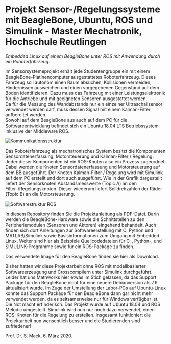 # Projekt Sensor-/Regelungssysteme mit BeagleBone, Ubuntu, ROS und Simulink - Master Mechatronik, Hochschule Reutlingen

*Embedded Linux auf einem BeagleBone unter ROS mit Anwendung durch ein Roboterfahrzeug.*

Im Sensorsystemeprojekt erhält jede Studentengruppe ein mit einem BeagleBone-Platinencomputer ausgestattetes Roboterfahrzeug. Dieses Fahrzeug soll autonom einen Raum absuchen, Kollisionen vermeiden, Hindernissen ausweichen und einen vorgegebenen Gegenstand auf dem Boden identifizieren. Dazu muss das Fahrzeug mit einer Leistungselektronik für die Antriebe und mit geeigneten Sensoren ausgestattet werden.  
Da für die Messung des Wandabstands nur ein einzelner Ultraschallsensor verwendet werden darf, muss dessen Signal mit einem Kalman-Filter aufbereitet werden.   
Sowohl auf dem BeagleBone aus auch auf dem PC für die Softwareentwicklung befindet sich ein Ubuntu 18.04 LTS Betriebssystem inklusive der Middleware ROS.
   
![Kommunikationsstruktur](BB_ROS_Comm.png)  
 
Das Roboterfahrzeug als mechatronisches System besitzt die Komponenten Sensordatenerfassung, Motorsteuerung und Kalman-Filter / Regelung. Jeder dieser Komponenten ist ein ROS-Knoten also ein Prozess zugeordnet.
Dabei werden die Knoten Sensordatenerfassung und Motorsteuerung auf dem BB ausgeführt. Der Knoten Kalman-Filter / Regelung wird mit Simulink auf dem PC erstellt und dort auch ausgeführt.
Wie in der Grafik dargestellt liefert der Sensorknoten Abstandsmesswerte (Topic A) an den
Filter-/Regelungsknoten. Dieser wiederum liefert Solldrehzahlen der Räder (Topic B) an die Motorsteuerung.

![Softwarestruktur ROS](BB_ROS_Struc.png)

In diesem Repository finden Sie die Projektanleitung als PDF-Datei. Darin werden die BeagleBone-Hardware sowie die Schnittstellen zu den Peripheriemodulen (Sensoren und Aktoren) eingehend behandelt. Auch finden sich dort Anleitungen zur Softwareerstellung mit C, Python und MATLAB/Simulink sowie Basisinformationen zum Umgang mit Embedded Linux.
Weiter sind hier als Beispiele Quellcodedateien für C-, Python-, und SIMULINK-Programme sowie für ein ROS-Package zu finden.
  
Das verwendete Image für den BeagleBone finden sie hier als Download.

Bisher hatten wir diese Projektarbeit ohne ROS mit modellbasierter Softwareerzeugung und Crosscompilern unter Simulink durchgeführt. Leider hat uns Mathworks hier etwas im Stich gelassen, da das Support Package für den BeagleBone nicht für eine neuere Debianversion als 7.9 aktualisiert wurde. Im Zuge der Umstellung der Labor-PCs auf Ubuntu-Linux konnte das Support Package für den BeagleBone dann gar nicht mehr verwendet werden, da es seltsamerweise nur für Windows verfügbar ist.
Die Not macht erfinderisch: Das Projekt wurde auf Ubuntu 18.04 und ROS Melodic umgestellt. Simulink wird nun nur noch dazu verwendet, einen ROS-Knoten für die Regelung zu erstellen. Insgesamt funktioniert die Projektarbeit nun wensentlich besser und die Studierenden sind zufriedener!

Prof. Dr. S. Mack, 6. März 2020.
